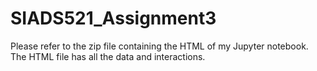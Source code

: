 # SIADS521_Assignment3

Please refer to the zip file containing the HTML of my Jupyter notebook. The HTML file has all the data and interactions. 
